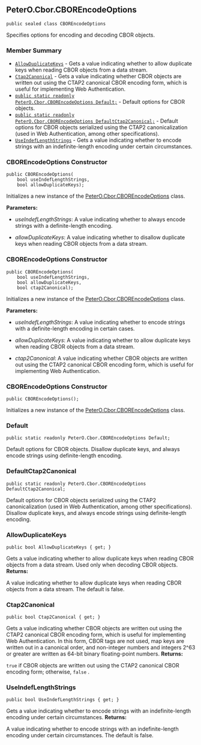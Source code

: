 ## PeterO.Cbor.CBOREncodeOptions

    public sealed class CBOREncodeOptions

 Specifies options for encoding and decoding CBOR objects.

### Member Summary
* <code>[AllowDuplicateKeys](#AllowDuplicateKeys)</code> - Gets a value indicating whether to allow duplicate keys when reading CBOR objects from a data stream.
* <code>[Ctap2Canonical](#Ctap2Canonical)</code> - Gets a value indicating whether CBOR objects are written out using the CTAP2 canonical CBOR encoding form, which is useful for implementing Web Authentication.
* <code>[public static readonly PeterO.Cbor.CBOREncodeOptions Default;](#Default)</code> - Default options for CBOR objects.
* <code>[public static readonly PeterO.Cbor.CBOREncodeOptions DefaultCtap2Canonical;](#DefaultCtap2Canonical)</code> - Default options for CBOR objects serialized using the CTAP2 canonicalization (used in Web Authentication, among other specifications).
* <code>[UseIndefLengthStrings](#UseIndefLengthStrings)</code> - Gets a value indicating whether to encode strings with an indefinite-length encoding under certain circumstances.

<a id="Void_ctor_Boolean_Boolean"></a>
### CBOREncodeOptions Constructor

    public CBOREncodeOptions(
        bool useIndefLengthStrings,
        bool allowDuplicateKeys);

 Initializes a new instance of the [PeterO.Cbor.CBOREncodeOptions](PeterO.Cbor.CBOREncodeOptions.md) class.

<b>Parameters:</b>

 * <i>useIndefLengthStrings</i>: A value indicating whether to always encode strings with a definite-length encoding.

 * <i>allowDuplicateKeys</i>: A value indicating whether to disallow duplicate keys when reading CBOR objects from a data stream.

<a id="Void_ctor_Boolean_Boolean_Boolean"></a>
### CBOREncodeOptions Constructor

    public CBOREncodeOptions(
        bool useIndefLengthStrings,
        bool allowDuplicateKeys,
        bool ctap2Canonical);

 Initializes a new instance of the [PeterO.Cbor.CBOREncodeOptions](PeterO.Cbor.CBOREncodeOptions.md) class.

<b>Parameters:</b>

 * <i>useIndefLengthStrings</i>: A value indicating whether to encode strings with a definite-length encoding in certain cases.

 * <i>allowDuplicateKeys</i>: A value indicating whether to allow duplicate keys when reading CBOR objects from a data stream.

 * <i>ctap2Canonical</i>: A value indicating whether CBOR objects are written out using the CTAP2 canonical CBOR encoding form, which is useful for implementing Web Authentication.

<a id="Void_ctor"></a>
### CBOREncodeOptions Constructor

    public CBOREncodeOptions();

 Initializes a new instance of the [PeterO.Cbor.CBOREncodeOptions](PeterO.Cbor.CBOREncodeOptions.md) class.

<a id="Default"></a>
### Default

    public static readonly PeterO.Cbor.CBOREncodeOptions Default;

 Default options for CBOR objects. Disallow duplicate keys, and always encode strings using definite-length encoding.  <a id="DefaultCtap2Canonical"></a>
### DefaultCtap2Canonical

    public static readonly PeterO.Cbor.CBOREncodeOptions DefaultCtap2Canonical;

 Default options for CBOR objects serialized using the CTAP2 canonicalization (used in Web Authentication, among other specifications). Disallow duplicate keys, and always encode strings using definite-length encoding.  <a id="AllowDuplicateKeys"></a>
### AllowDuplicateKeys

    public bool AllowDuplicateKeys { get; }

 Gets a value indicating whether to allow duplicate keys when reading CBOR objects from a data stream. Used only when decoding CBOR objects.  <b>Returns:</b>

A value indicating whether to allow duplicate keys when reading CBOR objects from a data stream. The default is false.

<a id="Ctap2Canonical"></a>
### Ctap2Canonical

    public bool Ctap2Canonical { get; }

 Gets a value indicating whether CBOR objects are written out using the CTAP2 canonical CBOR encoding form, which is useful for implementing Web Authentication. In this form, CBOR tags are not used, map keys are written out in a canonical order, and non-integer numbers and integers 2^63 or greater are written as 64-bit binary floating-point numbers.  <b>Returns:</b>

 `true`  if CBOR objects are written out using the CTAP2 canonical CBOR encoding form; otherwise,  `false`  .

<a id="UseIndefLengthStrings"></a>
### UseIndefLengthStrings

    public bool UseIndefLengthStrings { get; }

 Gets a value indicating whether to encode strings with an indefinite-length encoding under certain circumstances.  <b>Returns:</b>

A value indicating whether to encode strings with an indefinite-length encoding under certain circumstances. The default is false.

